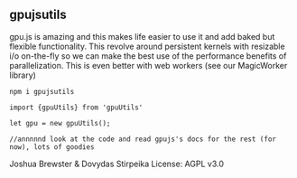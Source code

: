 ## gpujsutils

gpu.js is amazing and this makes life easier to use it and add baked but flexible functionality. This revolve around persistent kernels with resizable i/o on-the-fly so we can make the best use of the performance benefits of parallelization. This is even better with web workers (see our MagicWorker library)

```
npm i gpujsutils
```


```
import {gpuUtils} from 'gpuUtils'

let gpu = new gpuUtils();

//annnnnd look at the code and read gpujs's docs for the rest (for now), lots of goodies

```


Joshua Brewster & Dovydas Stirpeika
License: AGPL v3.0